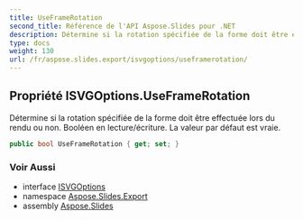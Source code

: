 ```yaml
---
title: UseFrameRotation
second_title: Référence de l'API Aspose.Slides pour .NET
description: Détermine si la rotation spécifiée de la forme doit être effectuée lors du rendu ou non. Booléen en lecture/écriture. La valeur par défaut est vraie.
type: docs
weight: 130
url: /fr/aspose.slides.export/isvgoptions/useframerotation/
---
```


## Propriété ISVGOptions.UseFrameRotation

Détermine si la rotation spécifiée de la forme doit être effectuée lors du rendu ou non. Booléen en lecture/écriture. La valeur par défaut est vraie.

```csharp
public bool UseFrameRotation { get; set; }
```

### Voir Aussi

* interface [ISVGOptions](../../isvgoptions)
* namespace [Aspose.Slides.Export](../../isvgoptions)
* assembly [Aspose.Slides](../../../)

<!-- NE PAS MODIFIER : généré par xmldocmd pour Aspose.Slides.dll -->
